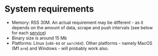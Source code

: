 # System requirements

* Memory: RSS 30M. An actual requirement may be different - as it depends on the amount of data, scrape and push intervals (see below for each [service](./services.md))
* Binary size is around 15 Mb
* Platforms: Linux (`x86-64` or `aarch64`). Other platforms - namely MacOS (M1 `arm`) and Windows - will probably work also.